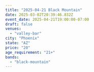 ```yaml
---
title: "2025-04-21 Black Mountain"
date: 2025-03-02T20:39:46.832Z
event_date: 2025-04-21T19:00:00-07:00
draft: false
venues:
  - "valley-bar"
city: "Phoenix"
state: "AZ"
price: "20"
age_requirement: "21+"
bands:
  - "black-mountain"
---
```

